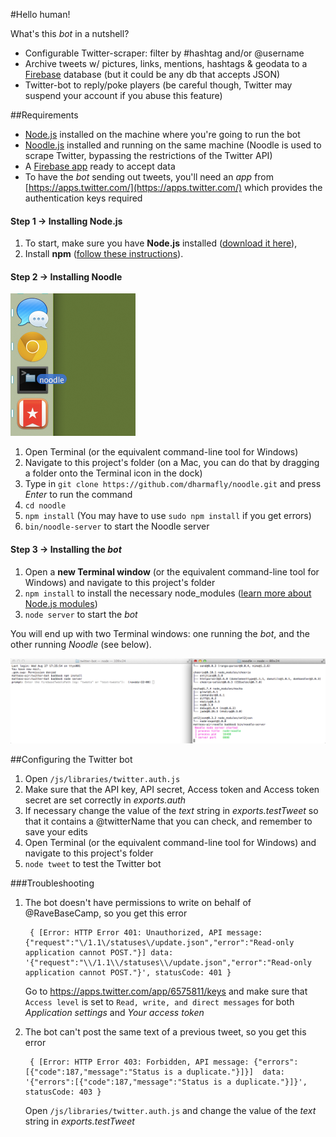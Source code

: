 #Hello human!

What's this *bot* in a nutshell? 

* Configurable Twitter-scraper: filter by #hashtag and/or @username
* Archive tweets w/ pictures, links, mentions, hashtags & geodata to a [Firebase](https://www.firebase.com/) database (but it could be any db that accepts JSON)
* Twitter-bot to reply/poke players (be careful though, Twitter may suspend your account if you abuse this feature)



##Requirements

* [Node.js](http://nodejs.org/download/) installed on the machine where you're going to run the bot
* [Noodle.js](http://noodlejs.com/#download) installed and running on the same machine (Noodle is used to scrape Twitter, bypassing the restrictions of the Twitter API)
* A [Firebase app](https://www.firebase.com/account/) ready to accept data
* To have the *bot* sending out tweets, you'll need an *app* from [https://apps.twitter.com/](https://apps.twitter.com/) which provides the authentication keys required


#### Step 1 → Installing Node.js
1. To start, make sure you have **Node.js** installed ([download it here](http://nodejs.org/download/)), 
2. Install **npm** ([follow these instructions](http://blog.nodejitsu.com/npm-cheatsheet/#Installing_npm)).

#### Step 2 → Installing Noodle

![](instructions/terminal.png "Drag a folder onto the Terminal")

1. Open Terminal (or the equivalent command-line tool for Windows) 
2. Navigate to this project's folder (on a Mac, you can do that by dragging a folder onto the Terminal icon in the dock)
5. Type in `git clone https://github.com/dharmafly/noodle.git` and press *Enter* to run the command
6. `cd noodle`
7. `npm install` (You may have to use `sudo npm install` if you get errors)
8. `bin/noodle-server` to start the Noodle server


#### Step 3 → Installing the *bot*
1. Open a **new Terminal window** (or the equivalent command-line tool for Windows) and navigate to this project's folder 
2. `npm install` to install the necessary node_modules ([learn more about Node.js modules](http://nodejs.org/docs/v0.4.1/api/modules.html))
5. `node server` to start the *bot*

You will end up with two Terminal windows: one running the *bot*, and the other running *Noodle* (see below).


![](instructions/bot+noodle.png "Success! If your Terminal windows look like this you have Noodle running, and the bot ready to archive tweets")


##Configuring the Twitter bot

1. Open `/js/libraries/twitter.auth.js`
2. Make sure that the API key, API secret, Access token and Access token secret are set correctly in *exports.auth*
2. If necessary change the value of the *text* string in *exports.testTweet* so that it contains a @twitterName that you can check, and remember to save your edits
3. Open Terminal (or the equivalent command-line tool for Windows) and navigate to this project's folder
5. `node tweet` to test the Twitter bot

###Troubleshooting

1. The bot doesn't have permissions to write on behalf of @RaveBaseCamp, so you get this error

        { [Error: HTTP Error 401: Unauthorized, API message: {"request":"\/1.1\/statuses\/update.json","error":"Read-only application cannot POST."}] data: '{"request":"\\/1.1\\/statuses\\/update.json","error":"Read-only application cannot POST."}', statusCode: 401 } 
   
   Go to https://apps.twitter.com/app/6575811/keys and make sure that `Access level` is set to 	`Read, write, and direct messages` for both *Application settings* and *Your access token*
   
2. The bot can't post the same text of a previous tweet, so you get this error

        { [Error: HTTP Error 403: Forbidden, API message: {"errors":[{"code":187,"message":"Status is a duplicate."}]}]  data: '{"errors":[{"code":187,"message":"Status is a duplicate."}]}', statusCode: 403 }
        
   Open `/js/libraries/twitter.auth.js` and change the value of the *text* string in *exports.testTweet*
     

